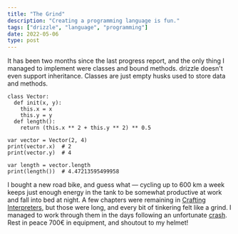 ```yaml
---
title: "The Grind"
description: "Creating a programming language is fun."
tags: ["drizzle", "language", "programming"]
date: 2022-05-06
type: post
---
```

It has been two months since the last progress report, and the only thing I managed to implement were classes and bound methods. drizzle doesn't even support inheritance. Classes are just empty husks used to store data and methods.

```drizzle
class Vector:
  def init(x, y):
    this.x = x
    this.y = y
  def length():
    return (this.x ** 2 + this.y ** 2) ** 0.5

var vector = Vector(2, 4)
print(vector.x)  # 2
print(vector.y)  # 4

var length = vector.length
print(length())  # 4.47213595499958
```

I bought a new road bike, and guess what &mdash; cycling up to 600 km a week keeps just enough energy in the tank to be somewhat productive at work and fall into bed at night. A few chapters were remaining in [Crafting Interpreters](http://www.craftinginterpreters.com/), but those were long, and every bit of tinkering felt like a grind. I managed to work through them in the days following an unfortunate [crash](https://www.strava.com/activities/7065053419). Rest in peace 700€ in equipment, and shoutout to my helmet!
